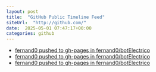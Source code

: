 ```yaml
---
layout: post
title:  "GitHub Public Timeline Feed"
siteUrl:  "http://github.com/"
date:  2025-05-01 07:47:17+00:00
categories: github
---
```

*  [fernand0 pushed to gh-pages in fernand0/botElectrico](https://github.com/fernand0/botElectrico/compare/cc5a158abf...7f89d1f4e2)
*  [fernand0 pushed to gh-pages in fernand0/botElectrico](https://github.com/fernand0/botElectrico/compare/2c8f0d7d4c...22e0e3ba66)
*  [fernand0 pushed to gh-pages in fernand0/botElectrico](https://github.com/fernand0/botElectrico/compare/86e23759e3...c69517f2c2)
